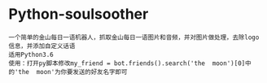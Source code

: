 # Python-soulsoother
    一个简单的金山每日一语机器人，抓取金山每日一语图片和音频，并对图片做处理，去除logo信息，并添加自定义话语
    适用Python3.6
    使用：打开py脚本修改my_friend = bot.friends().search('the  moon')[0]中的'the  moon'为你要发送的好友名字即可
